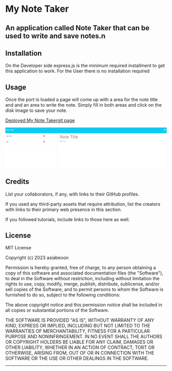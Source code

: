 # My Note Taker
## An application called Note Taker that can be used to write and save notes.n


## Installation
On the Developer side express.js is the minimum required installment to get this application to work.
For the User there is no installation required
## Usage

Once the port is loaded a page will come up with a area for the note title and and an area to write the note. Simply fill in both areas and click on the disk image to save your note.



<a href="https://asiabeoon.github.io/My-Note-Taker/">Deployed My Note Takergit page</a>

![Screenshot](./public/assets/images/Screenshot%202023-06-11%20135854.png)


## Credits

List your collaborators, if any, with links to their GitHub profiles.

If you used any third-party assets that require attribution, list the creators with links to their primary web presence in this section.

If you followed tutorials, include links to those here as well.

## License
MIT License

Copyright (c) 2023 asiabeoon

Permission is hereby granted, free of charge, to any person obtaining a copy
of this software and associated documentation files (the "Software"), to deal
in the Software without restriction, including without limitation the rights
to use, copy, modify, merge, publish, distribute, sublicense, and/or sell
copies of the Software, and to permit persons to whom the Software is
furnished to do so, subject to the following conditions:

The above copyright notice and this permission notice shall be included in all
copies or substantial portions of the Software.

THE SOFTWARE IS PROVIDED "AS IS", WITHOUT WARRANTY OF ANY KIND, EXPRESS OR
IMPLIED, INCLUDING BUT NOT LIMITED TO THE WARRANTIES OF MERCHANTABILITY,
FITNESS FOR A PARTICULAR PURPOSE AND NONINFRINGEMENT. IN NO EVENT SHALL THE
AUTHORS OR COPYRIGHT HOLDERS BE LIABLE FOR ANY CLAIM, DAMAGES OR OTHER
LIABILITY, WHETHER IN AN ACTION OF CONTRACT, TORT OR OTHERWISE, ARISING FROM,
OUT OF OR IN CONNECTION WITH THE SOFTWARE OR THE USE OR OTHER DEALINGS IN THE
SOFTWARE.

---
